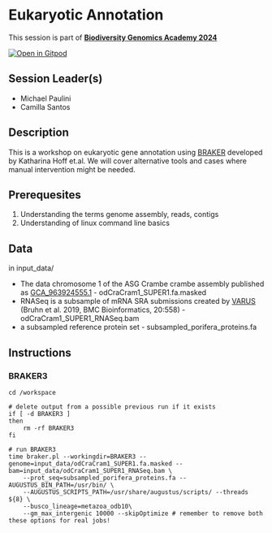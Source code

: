 # Eukaryotic Annotation

This session is part of [**Biodiversity Genomics Academy 2024**](https://thebgacademyBGA23.org/)

[![Open in Gitpod](https://gitpod.io/button/open-in-gitpod.svg)](https://gitpod.io/#https://github.com/epaule/BGA24n)

## Session Leader(s)

- Michael Paulini
- Camilla Santos

## Description

This is a workshop on eukaryotic gene annotation using [BRAKER](https://github.com/Gaius-Augustus/BRAKER) developed by Katharina Hoff et.al. We will cover alternative tools and cases where manual intervention might be needed.

## Prerequesites

1. Understanding the terms genome assembly, reads, contigs
2. Understanding of linux command line basics

## Data

in input_data/
* The data chromosome 1 of the ASG Crambe crambe assembly published as [GCA_963924555.1](https://www.ncbi.nlm.nih.gov/datasets/genome/GCA_963924555.1/) - odCraCram1_SUPER1.fa.masked
* RNASeq is a subsample of mRNA SRA submissions created by [VARUS](https://github.com/Gaius-Augustus/VARUS) (Bruhn et al. 2019, BMC Bioinformatics, 20:558) - odCraCram1_SUPER1_RNASeq.bam
* a subsampled reference protein set - subsampled_porifera_proteins.fa

## Instructions

### BRAKER3



```
cd /workspace

# delete output from a possible previous run if it exists
if [ -d BRAKER3 ]
then
    rm -rf BRAKER3
fi

# run BRAKER3
time braker.pl --workingdir=BRAKER3 --genome=input_data/odCraCram1_SUPER1.fa.masked --bam=input_data/odCraCram1_SUPER1_RNASeq.bam \
    --prot_seq=subsampled_porifera_proteins.fa --AUGUSTUS_BIN_PATH=/usr/bin/ \
    --AUGUSTUS_SCRIPTS_PATH=/usr/share/augustus/scripts/ --threads ${8} \
    --busco_lineage=metazoa_odb10\
    --gm_max_intergenic 10000 --skipOptimize # remember to remove both these options for real jobs!
```
